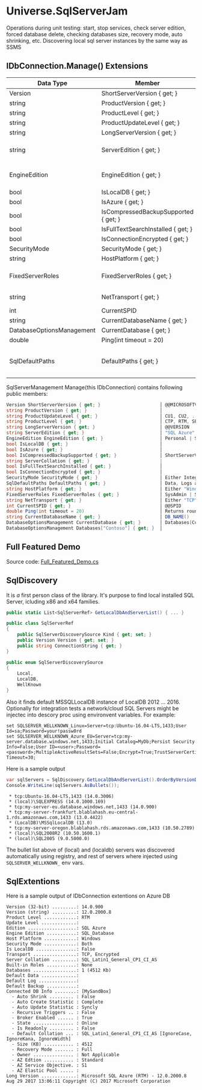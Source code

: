 # Universe.SqlServerJam
Operations during unit testing: start, stop services, check server edition, forced database delete, checking databases size, recovery mode, auto shrinking, etc. Discovering local sql server instances by the same way as SSMS

## IDbConnection.Manage() Extensions

| Data Type | Member | comments |
|-----------|--------|----------|
| Version | ShortServerVersion { get; } | @@MICROSOFTVERSION |
| string | ProductVersion { get; } | GetServerProperty<string>("ProductVersion") |
| string | ProductLevel { get; } | CTP, RTM, SP1, SP2, ... |
| string | ProductUpdateLevel { get; } | CU1, CU2, ... |
| string | LongServerVersion { get; } | @@VERSION |
| string    | ServerEdition { get; } | "SQL Azure", "Express Edition", "Developer Edition", "Enterprise Edition", ...
| EngineEdition | EngineEdition { get; }| Personal, Standard, Exterprise, Express, SqlDatabase, SqlDataWarehouse |
| bool | IsLocalDB { get; } |
| bool | IsAzure { get; } |
| bool | IsCompressedBackupSupported { get; } | ShortServerVersion.Major >= 10 && EngineEdition == Enterprise |
| bool | IsFullTextSearchInstalled { get; } |
| bool | IsConnectionEncrypted { get; } |
| SecurityMode| SecurityMode { get; } | IntegratedOnly, Both |
| string | HostPlatform { get; } | "Windows", "Linux" |
| FixedServerRoles | FixedServerRoles { get; } | SysAdmin, SetupAdmin, ServerAdmin, SecurityAdmin, ProcessAdmin, ... |
| string | NetTransport { get; } | "TCP", "Shared Memory", "Named Pipe" |
| int | CurrentSPID | @@SPID |
| string | CurrentDatabaseName { get; } | DB_NAME() |
| DatabaseOptionsManagement | CurrentDatabase { get; } | .Databases[CurrentDatabaseName] |
| double | Ping(int timeout = 20) | returns roundtrip duration |
| SqlDefaultPaths | DefaultPaths { get; } | Data, Logs and Backups default folder. By default SQL Server process has permissions to this folders only. Not applicable for Azure |

SqlServerManagement Manage(this IDbConnection) contains following public members:
```csharp
Version ShortServerVersion { get; }                      │ @@MICROSOFTVERSION
string ProductVersion { get; }                           │ 
string ProductUpdateLevel { get; }                       │ CU1, CU2, ... 
string ProductLevel { get; }                             │ CTP, RTM, SP1, SP2, ... 
string LongServerVersion { get; }                        │ @@VERSION 
string ServerEdition { get; }                            │ "SQL Azure", "Express Edition", "Developer Edition", "Enterprise Edition", ...
EngineEdition EngineEdition { get; }                     │ Personal | Standard | Exterprise | Express | SqlDatabase | SqlDataWarehouse
bool IsLocalDB { get; }                                  │
bool IsAzure { get; }                                    │
bool IsCompressedBackupSupported { get; }                │ ShortServerVersion.Major >= 10 && EngineEdition == Enterprise 
string ServerCollation { get; }                          |
bool IsFullTextSearchInstalled { get; }                  │
bool IsConnectionEncrypted { get; }                      │
SecurityMode SecurityMode { get; }                       │ Either IntegratedOnly or Both
SqlDefaultPaths DefaultPaths { get; }                    │ Data, Logs and Backups default folder. Not applicable for Azure DB
string HostPlatform { get; }                             │ Either "Windows" or "Linux"
FixedServerRoles FixedServerRoles { get; }               │ SysAdmin | SetupAdmin | ServerAdmin, ...
string NetTransport { get; }                             │ Either "TCP", "Shared Memory" or "Named Pipe" 
int CurrentSPID { get; }                                 │ @@SPID
double Ping(int timeout = 20)                            │ Returns roundtrip duration in seconds
string CurrentDatabaseName { get; }                      │ DB_NAME() 
DatabaseOptionsManagement CurrentDatabase { get; }       │ Databases[CurrentDatabaseName] 
DatabaseOptionsManagement Databases["Contoso"] { get; }  │
```


## Full Featured Demo
Source code: [Full_Featured_Demo.cs](https://github.com/devizer/Universe.SqlServerJam/blob/master/Universe.SqlServerJam/Universe.SqlServerJam.Tests/Full_Featured_Demo.cs)

## SqlDiscovery
It is *a* first person class of the library.
It's purpose to find local installed SQL Server, icluding x86 and x64 families.
```csharp
public static List<SqlServerRef> GetLocalDbAndServerList() { ... }

public class SqlServerRef
{
    public SqlServerDiscoverySource Kind { get; set; }
    public Version Version { get; set; }
    public string ConnectionString { get; }
}

public enum SqlServerDiscoverySource
{
    Local,
    LocalDB,
    WellKnown
}

```

Also it finds default MSSQLLocalDB instance of LocalDB 2012 ... 2016.
Optionally for integration tests a network/cloud SQL Servers might be injectec into descory proc using environvent variables. For example:
```
set SQLSERVER_WELLKNOWN_Linux=Server=tcp:Ubuntu-16.04-LTS,1433;User Id=sa;Password=your!passw0rd
set SQLSERVER_WELLKNOWN_Azure_EU=Server=tcp:my-server.database.windows.net,1433;Initial Catalog=MyDb;Persist Security Info=False;User ID=<user>;Password=<password>;MultipleActiveResultSets=False;Encrypt=True;TrustServerCertificate=False;Connection Timeout=30;
```

Here is a sample output
```cs
var sqlServers = SqlDiscovery.GetLocalDbAndServerList().OrderByVersionDesc().ToList();
Console.WriteLine(sqlServers.AsBullets());
```

```
 * tcp:Ubuntu-16.04-LTS,1433 (14.0.3006)
 * (local)\SQLEXPRESS (14.0.1000.169)
 * tcp:my-server-eu.database.windows.net,1433 (14.0.900)
 * tcp:my-server-frankfurt.blablahash.eu-central-1.rds.amazonaws.com,1433 (13.0.4422)
 * (LocalDB)\MSSqlLocalDB (13.0)
 * tcp:my-server-oregon.blablahash.rds.amazonaws.com,1433 (10.50.2789)
 * (local)\SQL2008R2 (10.50.1600.1)
 * (local)\SQL2005 (9.0.5000.0)
```

The bullet list above of (local) and (localdb) servers was discovered automatically using registry, and rest of servers where injected using `SQLSERVER_WELLKNOWN_` env vars.

## SqlExtentions
Here is a sample output of IDbConnection extentions on Azure DB
```
Version (32-bit) .........: 14.0.900
Version (string) .........: 12.0.2000.8
Product Level ............: RTM
Update Level .............: 
Edition ..................: SQL Azure
Engine Edition ...........: SQL_Database
Host Platform ............: Windows
Security Mode ............: Both
Is LocalDB ...............: False
Transport ................: TCP, Encrypted
Server Collation .........: SQL_Latin1_General_CP1_CI_AS
Built-in Roles ...........: None
Databases ................: 1 (4512 Kb)
Default Data .............: 
Default Log ..............: 
Default Backup ...........: 
Connected DB Info ........: [MySandBox]
  - Auto Shrink ......... : False
  - Auto Create Statistic : Complete
  - Auto Update Statistic : Syncly
  - Recursive Triggers .. : False
  - Broker Enabled ...... : True
  - State ............... : Online
  - Is Readonly ......... : False
  - Default Collation ... : SQL_Latin1_General_CP1_CI_AS [IgnoreCase, IgnoreKana, IgnoreWidth]
  - Size (KB) ........... : 4512
  - Recovery Mode ....... : Full
  - Owner ............... : Not Applicable
  - AZ Edtion ........... : Standard
  - AZ Service Objective. : S1
  - AZ Elastic Pool ..... : 
Long Version .............: Microsoft SQL Azure (RTM) - 12.0.2000.8 Aug 29 2017 13:06:11 Copyright (C) 2017 Microsoft Corporation 
```
